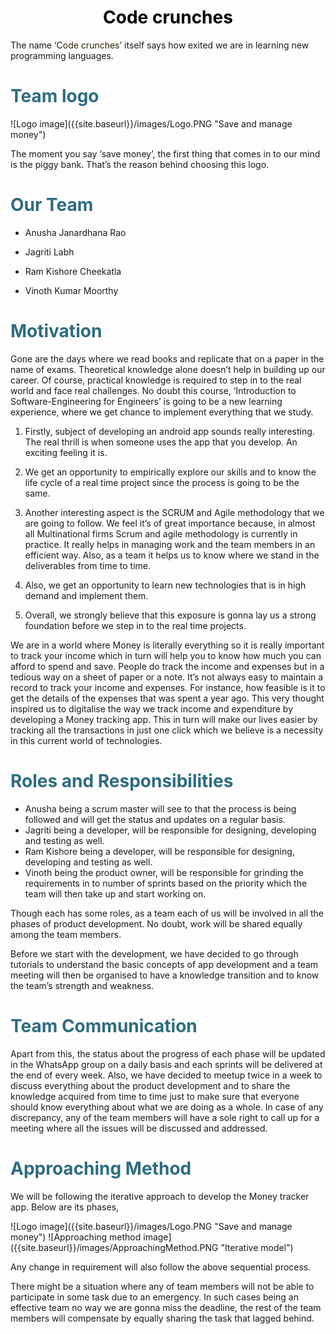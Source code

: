 
<h1 style="color: #000000; text-align:center;"><span align="center">Code crunches</span></h1>
<p>The name <span style="color: #2b2301;">‘Code crunches’</span> itself says how exited we are in learning new programming languages.</p> 
<h1 style="color: #2e6c80;">Team logo</h1>
<span align="center">
![Logo image]({{site.baseurl}}/images/Logo.PNG "Save and manage money")
</span>
<p>The moment  you say ‘save money’, the first thing that comes in to our mind is the piggy bank. That’s the reason behind choosing this logo.&nbsp;</p>
<h1 style="color: #2e6c80;">Our Team</h1>
<div>
<ul>
<li><p>Anusha Janardhana Rao</p></li>
<li><p>Jagriti Labh</p></li>
<li><p>Ram Kishore Cheekatla</p></li>
<li><p>Vinoth Kumar Moorthy</p></li>
</ul>
</div>
<h1 style="color: #2e6c80;">Motivation</h1>
<p>Gone are the days where we read books and replicate that on a paper in the name of exams. Theoretical knowledge alone doesn’t help in building up our career. Of course, practical knowledge is required to step in to the real world and face real challenges. No doubt this course, ‘Introduction to Software-Engineering for Engineers’ is going to be a new learning experience, where we get chance to implement everything that we study.</p>
<div>
<ol>
<li><p>Firstly, subject of developing an android app sounds really interesting. The real thrill is when someone uses the app that you develop. An exciting feeling it is.</p></li>    
<li><p>We get an opportunity to empirically explore our skills and to know the life cycle of a real time project since the process is going to be the same.</p></li>
<li><p>Another interesting aspect is the SCRUM and Agile methodology that we are going to follow.  We feel it’s of great importance because, in almost all Multinational firms Scrum and agile methodology is currently in practice. It really helps in managing work and the team members in an efficient way. Also, as a team it helps us to know where we stand in the deliverables from time to time.</p></li> 
<li><p>Also, we get an opportunity to learn new technologies that is in high demand and implement them.</p></li>
<li><p>Overall, we strongly believe that this exposure is gonna lay us a strong foundation before we step in to the real time projects.</p></li>
</ol>
</div>
<p>We are in a world where Money is literally everything so it is really important to track your income which in turn will help you to know how much you can afford to spend and save. People do track the income and expenses but in a tedious way on a sheet of paper or a note. It’s not always easy to maintain a record to track your income and expenses. For instance, how feasible is it to get the details of the expenses that was spent a year ago. This very thought inspired us to digitalise the way we track income and expenditure by developing a Money tracking app. This in turn will make our lives easier by tracking all the transactions in just one click which we believe is a necessity in this current world of technologies.</p>

<h1 style="color: #2e6c80;">Roles and Responsibilities</h1>
<div>
<ul>
<li>Anusha being a scrum master will see to that the process is being followed and will get the status and updates on a regular basis.</li>  
<li>Jagriti being a developer, will be responsible for designing, developing and testing as well.</li>
<li>Ram Kishore being a developer, will be responsible for designing, developing and testing as well.</li>
<li>Vinoth being the product owner, will be responsible for  grinding the requirements in to number of sprints based on the priority which the team will then take up and start working on. </li>
</ul>
</div>
<p>Though each has some roles, as a team each of us will be involved in all the phases of product development. No doubt, work will be shared equally among the team members.</p>
<p>Before we start with the development, we have decided to go through tutorials to understand the basic concepts of app development and a team meeting will then be organised to have a knowledge transition and to know the team’s strength and weakness.</p>
<h1 style="color: #2e6c80;">Team Communication</h1>
<p>Apart from this, the status about the progress of each phase will be updated in the WhatsApp group on a daily basis and each sprints will be delivered at the end of every week. Also, we have decided to meetup twice in a week to discuss everything about the product development and to share the knowledge acquired from time to time just to make sure that everyone should know everything about what we are doing as a whole. In case of any discrepancy, any of the team members will have a sole right to call up for a meeting where all the issues will be discussed and addressed.</p>

<h1 style="color: #2e6c80;">Approaching Method</h1>
<p>We will be following the iterative approach to develop the Money tracker app. Below are its phases,</p>
<span align="center">
![Logo image]({{site.baseurl}}/images/Logo.PNG "Save and manage money")
![Approaching method image]({{site.baseurl}}/images/ApproachingMethod.PNG "Iterative model")
</span>
<p>Any change in requirement will also follow the above sequential process. </p>
<p>There might be a situation where any of team members will not be able to participate in some task due to an emergency. In such cases being an effective team no way we are gonna miss the deadline, the rest of the team members will compensate by equally sharing the task that lagged behind. </p>
